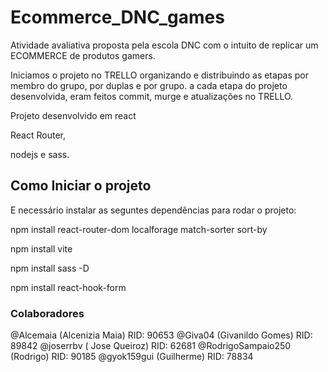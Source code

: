 # Ecommerce_DNC_games
  
  Atividade avaliativa proposta pela escola DNC com o intuito de replicar um ECOMMERCE de produtos gamers.
  
  Iniciamos o projeto no TRELLO organizando e distribuindo as etapas por membro do grupo, por duplas e por grupo.
a cada etapa do projeto desenvolvida, eram feitos commit, murge e atualizações no TRELLO. 
  
  Projeto desenvolvido em react
  
  React Router, 
  
  nodejs e sass. 
  

## Como Iniciar o projeto

  E necessário instalar as seguntes dependências para rodar o projeto:
  
  npm install react-router-dom localforage match-sorter sort-by
  
  npm install vite
  
  npm install sass -D
  
  npm install react-hook-form


### Colaboradores

@Alcemaia (Alcenizia Maia)     RID: 90653
@Giva04 (Givanildo Gomes)      RID: 89842
@joserrbv ( Jose Queiroz)      RID: 62681
@RodrigoSampaio250 (Rodrigo)   RID: 90185
@gyok159gui (Guilherme)        RID: 78834

